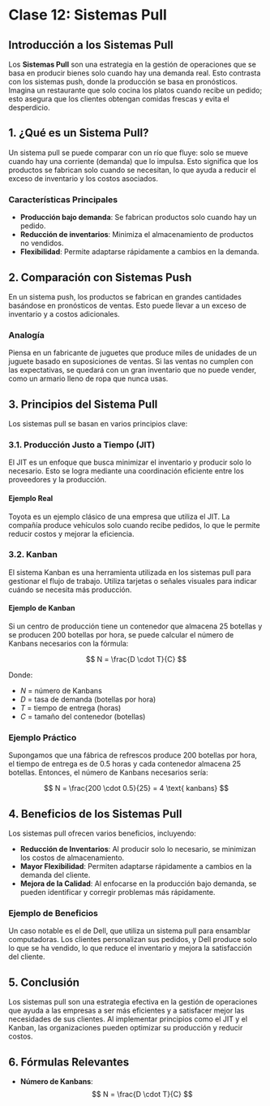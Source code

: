 # Clase 12: Sistemas Pull

## Introducción a los Sistemas Pull

Los **Sistemas Pull** son una estrategia en la gestión de operaciones que se basa en producir bienes solo cuando hay una demanda real. Esto contrasta con los sistemas push, donde la producción se basa en pronósticos. Imagina un restaurante que solo cocina los platos cuando recibe un pedido; esto asegura que los clientes obtengan comidas frescas y evita el desperdicio.

## 1. ¿Qué es un Sistema Pull?

Un sistema pull se puede comparar con un río que fluye: solo se mueve cuando hay una corriente (demanda) que lo impulsa. Esto significa que los productos se fabrican solo cuando se necesitan, lo que ayuda a reducir el exceso de inventario y los costos asociados.

### Características Principales

- **Producción bajo demanda**: Se fabrican productos solo cuando hay un pedido.
- **Reducción de inventarios**: Minimiza el almacenamiento de productos no vendidos.
- **Flexibilidad**: Permite adaptarse rápidamente a cambios en la demanda.

## 2. Comparación con Sistemas Push

En un sistema push, los productos se fabrican en grandes cantidades basándose en pronósticos de ventas. Esto puede llevar a un exceso de inventario y a costos adicionales.

### Analogía

Piensa en un fabricante de juguetes que produce miles de unidades de un juguete basado en suposiciones de ventas. Si las ventas no cumplen con las expectativas, se quedará con un gran inventario que no puede vender, como un armario lleno de ropa que nunca usas.

## 3. Principios del Sistema Pull

Los sistemas pull se basan en varios principios clave:

### 3.1. Producción Justo a Tiempo (JIT)

El JIT es un enfoque que busca minimizar el inventario y producir solo lo necesario. Esto se logra mediante una coordinación eficiente entre los proveedores y la producción.

#### Ejemplo Real

Toyota es un ejemplo clásico de una empresa que utiliza el JIT. La compañía produce vehículos solo cuando recibe pedidos, lo que le permite reducir costos y mejorar la eficiencia.

### 3.2. Kanban

El sistema Kanban es una herramienta utilizada en los sistemas pull para gestionar el flujo de trabajo. Utiliza tarjetas o señales visuales para indicar cuándo se necesita más producción.

#### Ejemplo de Kanban

Si un centro de producción tiene un contenedor que almacena 25 botellas y se producen 200 botellas por hora, se puede calcular el número de Kanbans necesarios con la fórmula:

$$
N = \frac{D \cdot T}{C}
$$

Donde:

- $N$ = número de Kanbans 
- $D$ = tasa de demanda (botellas por hora) 
- $T$ = tiempo de entrega (horas) 
- $C$ = tamaño del contenedor (botellas)

### Ejemplo Práctico

Supongamos que una fábrica de refrescos produce 200 botellas por hora, el tiempo de entrega es de 0.5 horas y cada contenedor almacena 25 botellas. Entonces, el número de Kanbans necesarios sería:

$$
N = \frac{200 \cdot 0.5}{25} = 4 \text{ kanbans}
$$

## 4. Beneficios de los Sistemas Pull

Los sistemas pull ofrecen varios beneficios, incluyendo:

- **Reducción de Inventarios**: Al producir solo lo necesario, se minimizan los costos de almacenamiento.
- **Mayor Flexibilidad**: Permiten adaptarse rápidamente a cambios en la demanda del cliente.
- **Mejora de la Calidad**: Al enfocarse en la producción bajo demanda, se pueden identificar y corregir problemas más rápidamente.

### Ejemplo de Beneficios

Un caso notable es el de Dell, que utiliza un sistema pull para ensamblar computadoras. Los clientes personalizan sus pedidos, y Dell produce solo lo que se ha vendido, lo que reduce el inventario y mejora la satisfacción del cliente.

## 5. Conclusión

Los sistemas pull son una estrategia efectiva en la gestión de operaciones que ayuda a las empresas a ser más eficientes y a satisfacer mejor las necesidades de sus clientes. Al implementar principios como el JIT y el Kanban, las organizaciones pueden optimizar su producción y reducir costos.

## 6. Fórmulas Relevantes

- **Número de Kanbans**:
  $$
   N = \frac{D \cdot T}{C}
  $$
